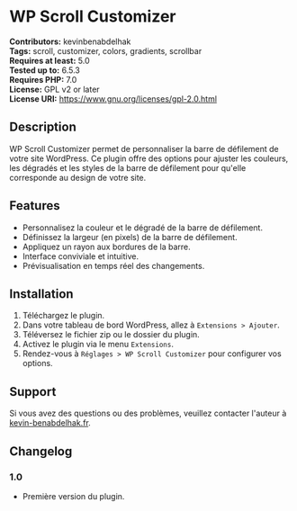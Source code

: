 # WP Scroll Customizer

**Contributors:** kevinbenabdelhak  
**Tags:** scroll, customizer, colors, gradients, scrollbar  
**Requires at least:** 5.0  
**Tested up to:** 6.5.3  
**Requires PHP:** 7.0  
**License:** GPL v2 or later  
**License URI:** https://www.gnu.org/licenses/gpl-2.0.html

## Description

WP Scroll Customizer permet de personnaliser la barre de défilement de votre site WordPress. Ce plugin offre des options pour ajuster les couleurs, les dégradés et les styles de la barre de défilement pour qu'elle corresponde au design de votre site.

## Features

- Personnalisez la couleur et le dégradé de la barre de défilement.
- Définissez la largeur (en pixels) de la barre de défilement.
- Appliquez un rayon aux bordures de la barre.
- Interface conviviale et intuitive.
- Prévisualisation en temps réel des changements.

## Installation

1. Téléchargez le plugin.
2. Dans votre tableau de bord WordPress, allez à `Extensions > Ajouter`.
3. Téléversez le fichier zip ou le dossier du plugin.
4. Activez le plugin via le menu `Extensions`.
5. Rendez-vous à `Réglages > WP Scroll Customizer` pour configurer vos options.

## Support

Si vous avez des questions ou des problèmes, veuillez contacter l'auteur à [kevin-benabdelhak.fr](https://kevin-benabdelhak.fr).

## Changelog

### 1.0
- Première version du plugin.
